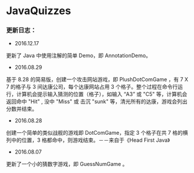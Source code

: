 # JavaQuizzes

### 更新日志：

- 2016.12.17

更新了 Java 中使用注解的简单 Demo，即 AnnotationDemo。

- 2016.08.29

基于 8.28 的简易版，创建一个攻击网站游戏，即 PlushDotComGame ，有 7 X 7 的格子与 3 间达康公司，每个达康网站占用 3 个格子。整个过程在命令行运行，计算机会提示输入猜测的位置（格子），如输入 “A3” 或 "C5" 等，计算机会返回命中 "Hit" , 没中 "Miss" 或 击沉 "sunk" 等，清光所有的达康，游戏会列出分数并结束。

- 2016.08.28

创建一个简单的类似战舰的游戏即 DotComGame，指定 3 个格子在共 7 格的横列中的位置，3 格都命中，则游戏结束。－－来自于《Head First Java》

- 2016.08.07

更新了一个小的猜数字游戏，即 GuessNumGame 。